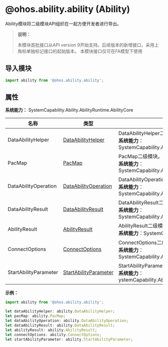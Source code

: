 # @ohos.ability.ability (Ability)

Ability模块将二级模块API组织在一起方便开发者进行导出。

> **说明：**
> 
> 本模块首批接口从API version 9开始支持。后续版本的新增接口，采用上角标单独标记接口的起始版本。
> 本模块接口仅可在FA模型下使用

## 导入模块

```ts
import ability from '@ohos.ability.ability';
```

## 属性

**系统能力：** SystemCapability.Ability.AbilityRuntime.AbilityCore

| 名称         | 类型                 | 描述                                                         |
| ----------- | -------------------- | ------------------------------------------------------------ |
| DataAbilityHelper    | [DataAbilityHelper](js-apis-inner-ability-dataAbilityHelper.md)               | DataAbilityHelper二级模块。<br/>**系统能力**：SystemCapability.Ability.AbilityRuntime.FAModel |
| PacMap   | [PacMap](js-apis-inner-ability-dataAbilityHelper.md#pacmap)               | PacMap二级模块。<br/>**系统能力**：SystemCapability.Ability.AbilityRuntime.FAModel |
| DataAbilityOperation   | [DataAbilityOperation](js-apis-inner-ability-dataAbilityOperation.md)               | DataAbilityOperation二级模块。<br/>**系统能力**：SystemCapability.Ability.AbilityRuntime.FAModel |
| DataAbilityResult   | [DataAbilityResult](js-apis-inner-ability-dataAbilityResult.md)               | DataAbilityResult二级模块。<br/>**系统能力**：SystemCapability.Ability.AbilityRuntime.FAModel |
| AbilityResult   | [AbilityResult](js-apis-inner-ability-abilityResult.md)               | AbilityResult二级模块。<br/>**系统能力**：SystemCapability.Ability.AbilityBase |
| ConnectOptions   | [ConnectOptions](js-apis-inner-ability-connectOptions.md)               | ConnectOptions二级模块。<br/>**系统能力**：SystemCapability.Ability.AbilityRuntime.Core |
| StartAbilityParameter   | [StartAbilityParameter](js-apis-inner-ability-startAbilityParameter.md)               | StartAbilityParameter二级模块。<br/>**系统能力**：ystemCapability.Ability.AbilityRuntime.FAModel |

**示例：**
```ts
import ability from '@ohos.ability.ability';

let dataAbilityHelper: ability.DataAbilityHelper;
let pacMap: ability.PacMap;
let dataAbilityOperation: ability.DataAbilityOperation;
let dataAbilityResult: ability.DataAbilityResult;
let abilityResult: ability.AbilityResult;
let connectOptions: ability.ConnectOptions;  
let startAbilityParameter: ability.StartAbilityParameter;
```